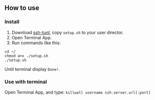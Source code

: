 ## How to use

### Install

1. Download [ssh-tunl](https://github.com/syi/ssh-tunel/archive/master.zip), copy `setup.sh` to your user director.
2. Open Terminal App.
3. Run commands like this:

```
cd ~/
chmod a+x ./setup.sh
./setup.sh
```
Until terminal display `Done!`.

### Use with terminal

Open Terminal App, and type: `killwall username ssh.server.url[:port]`